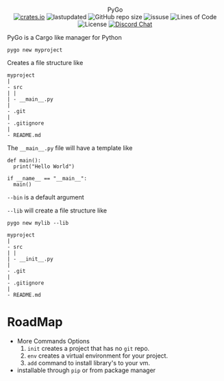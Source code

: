 <p align="center">
  <br>
  PyGo
  <br>
  <a href="https://crates.io/crates/pygo"><img alt="crates.io" src="https://img.shields.io/crates/v/pygo.svg"></a>
  <a><img alt="lastupdated" src="https://img.shields.io/github/last-commit/cowboy8625/pygo"></a>
  <a><img alt="GitHub repo size" src="https://img.shields.io/github/repo-size/cowboy8625/pygo"></a>
  <a><img alt="issuse" src="https://img.shields.io/github/issues/cowboy8625/pygo"></a>
  <a><img alt="Lines of Code" src="https://img.shields.io/tokei/lines/github/cowboy8625/pygo"></a>
  <a><img alt="License" src="https://img.shields.io/badge/License-MIT-blue.svg"></a>
  <a href="https://discord.gg/KwnGX8P"><img alt="Discord Chat" src="https://img.shields.io/discord/509849754155614230"></a>
</p>

PyGo is a Cargo like manager for Python


`pygo new myproject`

Creates a file structure like

```
myproject
|
- src
| |
| - __main__.py
|
- .git
|
- .gitignore
|
- README.md
```

The `__main__.py` file will have a template like
```
def main():
  print("Hello World")

if __name__ == "__main__":
  main()
```

`--bin` is a default argument

`--lib` will create a file structure like

`pygo new mylib --lib`

```
myproject
|
- src
| |
| - __init__.py
|
- .git
|
- .gitignore
|
- README.md
```


# RoadMap

  - More Commands Options
    1. `init` creates a project that has no `git` repo.
    2. `env` creates a virtual environment for your project.
    3. `add` command to install library's to your vm.
  - installable through `pip` or from package manager


